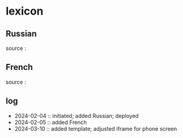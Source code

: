 # lexicon


## Russian
source : 


## French
source : 




## log
- 2024-02-04 :: initiated; added Russian; deployed
- 2024-02-05 :: added French
- 2024-03-10 :: added template; adjusted iframe for phone screen
